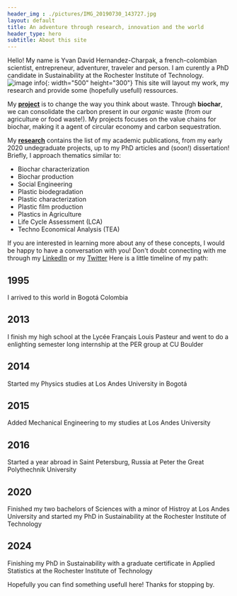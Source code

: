 ```yaml
---
header_img : ./pictures/IMG_20190730_143727.jpg
layout: default
title: An adventure through research, innovation and the world
header_type: hero
subtitle: About this site
---
```


Hello! My name is Yvan David Hernandez-Charpak, a french-colombian scientist, entrepreneur, adventurer, traveler and person. I am curently a PhD candidate in Sustainability at the Rochester Institute of Technology.
![image info](./pictures/313909702_10159286209033129_5418244148726713063_n.jpg){: width="500" height="300"}
This site will layout my work, my research and provide some (hopefully usefull) ressources. 

My [**project**](./projects) is to change the way you think about waste. Through **biochar**, we can consolidate the carbon present in our _organic_ waste (from our agriculture or food waste!). My projects focuses on the value chains for biochar, making it a agent of circular economy and carbon sequestration. 



My [**research**](./research) contains the list of my academic publications, from my early 2020 undegraduate projects, up to my PhD articles and (soon!) dissertation! Briefly, I approach thematics similar to:
- Biochar characterization
- Biochar production
- Social Engineering
- Plastic biodegradation
- Plastic characterization
- Plastic film production
- Plastics in Agriculture
- Life Cycle Assessment (LCA) 
- Techno Economical Analysis (TEA) 

If you are interested in learning more about any of these concepts, I would be happy to have a conversation with you! Don't doubt connecting with me through my [LinkedIn](https://www.linkedin.com/in/ydhc/) or my [Twitter](https://twitter.com/YvanDavidHernan)
Here is a little timeline of my path:

<div class="timeline">
  <div class="container left">
    <div class="content">
      <h2>1995</h2>
      <p>I arrived to this world in Bogotá Colombia</p>
    </div>
  </div>
  <div class="container right">
    <div class="content">
      <h2>2013</h2>
      <p>I finish my high school at the Lycée Français Louis Pasteur and went to do a enlighting semester long internship at the PER group at CU Boulder</p>
    </div>
  </div>
  <div class="container left">
    <div class="content">
      <h2>2014</h2>
      <p>Started my Physics studies at Los Andes University in Bogotá</p>
    </div>
  </div>
  <div class="container right">
    <div class="content">
      <h2>2015</h2>
      <p>Added Mechanical Engineering to my studies at Los Andes University</p>
    </div>
  </div>
  <div class="container left">
    <div class="content">
      <h2>2016</h2>
      <p>Started a year abroad in Saint Petersburg, Russia at Peter the Great Polythechnik University</p>
    </div>
  </div>
  <div class="container right">
    <div class="content">
      <h2>2020</h2>
      <p>Finished my two bachelors of Sciences with a minor of Histroy at Los Andes University and started my PhD in Sustainability at the Rochester Institute of Technology</p>
    </div>
  </div>
  <div class="container left">
    <div class="content">
      <h2>2024</h2>
      <p>Finishing my PhD in Sustainability with a graduate certificate in Applied Statistics at the Rochester Institute of Technology</p>
    </div>
  </div>
</div>


Hopefully you can find something usefull here! Thanks for stopping by. 

 
<!---
###Contains basic configuration to get you a site with:

#- Sample posts and [paginated blog index](./blog/).
##- Sample collection with Markdown and kramdown cheatsheets and [collection index](./cheatsheets).
##- Archive pages for posts grouped by year, category, and tag.
##- Demo page with the different Bootstrap components and how they look with the actual skin settings.
##- Sample 404 page.
##- Site search with Lunr.
#- Sample `_config` with minimal configuration. `primary` color is set to <span class="text-primary">LightSkyBlue</span> and `autothemer` is enabled. [Learn how to customize your site](https://dieghernan.github.io/chulapa/docs/03-theming).
#- Sample `algolia-search.yml` for using Algolia+GitHub Actions.
#- Sample files for extending the theme with your own scripts and css.

#On addition, `jekyll-sitemap` generates your sitemap on [./sitemap.xml](./sitemap.xml), and Chulapa generates an Atom feed on [./atom.xml](./atom.xml) and a RSS 2.0 feed on [./rss.xml](./rss.xml).

#[Configure as necessary](https://dieghernan.github.io/chulapa/docs/02-config) and replace sample content with your own.
--->